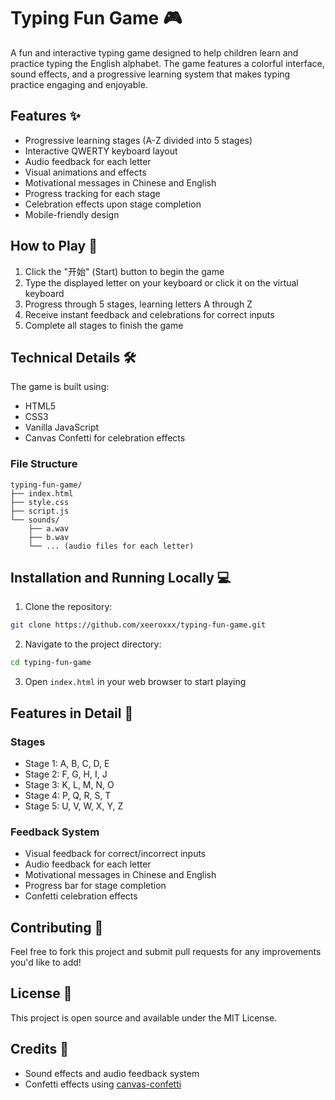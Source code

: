 # Typing Fun Game 🎮

A fun and interactive typing game designed to help children learn and practice typing the English alphabet. The game features a colorful interface, sound effects, and a progressive learning system that makes typing practice engaging and enjoyable.

## Features ✨

- Progressive learning stages (A-Z divided into 5 stages)
- Interactive QWERTY keyboard layout
- Audio feedback for each letter
- Visual animations and effects
- Motivational messages in Chinese and English
- Progress tracking for each stage
- Celebration effects upon stage completion
- Mobile-friendly design

## How to Play 🎯

1. Click the "开始" (Start) button to begin the game
2. Type the displayed letter on your keyboard or click it on the virtual keyboard
3. Progress through 5 stages, learning letters A through Z
4. Receive instant feedback and celebrations for correct inputs
5. Complete all stages to finish the game

## Technical Details 🛠️

The game is built using:
- HTML5
- CSS3
- Vanilla JavaScript
- Canvas Confetti for celebration effects

### File Structure
```
typing-fun-game/
├── index.html
├── style.css
├── script.js
└── sounds/
    ├── a.wav
    ├── b.wav
    └── ... (audio files for each letter)
```

## Installation and Running Locally 💻

1. Clone the repository:
```bash
git clone https://github.com/xeeroxxx/typing-fun-game.git
```

2. Navigate to the project directory:
```bash
cd typing-fun-game
```

3. Open `index.html` in your web browser to start playing

## Features in Detail 📝

### Stages
- Stage 1: A, B, C, D, E
- Stage 2: F, G, H, I, J
- Stage 3: K, L, M, N, O
- Stage 4: P, Q, R, S, T
- Stage 5: U, V, W, X, Y, Z

### Feedback System
- Visual feedback for correct/incorrect inputs
- Audio feedback for each letter
- Motivational messages in Chinese and English
- Progress bar for stage completion
- Confetti celebration effects

## Contributing 🤝

Feel free to fork this project and submit pull requests for any improvements you'd like to add!

## License 📄

This project is open source and available under the MIT License.

## Credits 🙏

- Sound effects and audio feedback system
- Confetti effects using [canvas-confetti](https://github.com/catdad/canvas-confetti) 